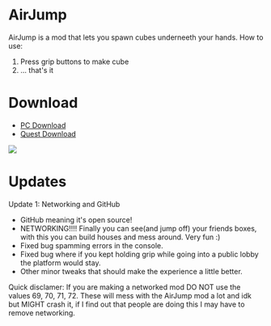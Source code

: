 # AirJump
AirJump is a mod that lets you spawn cubes underneeth your hands.
How to use:
1. Press grip buttons to make cube
2. ... that's it

# Download
* [PC Download](https://www.youtube.com/watch?v=yPYZpwSpKmA)
* [Quest Download](https://www.youtube.com/watch?v=yPYZpwSpKmA)

![](Gifs/networked_airjump_2.gif)

# Updates
Update 1: Networking and GitHub
* GitHub meaning it's open source!
* NETWORKING!!!! Finally you can see(and jump off) your friends boxes, with this you can build houses and mess around. Very fun :)
* Fixed bug spamming errors in the console.
* Fixed bug where if you kept holding grip while going into a public lobby the platform would stay.
* Other minor tweaks that should make the experience a little better.






Quick disclamer: If you are making a networked mod DO NOT use the values 69, 70, 71, 72. These will mess with the AirJump mod a lot and idk but MIGHT crash it, if I find out that people are doing this I may have to remove networking.
